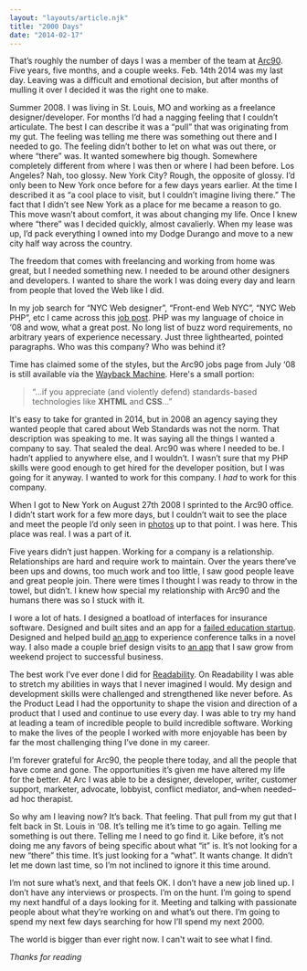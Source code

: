 ```yaml
---
layout: "layouts/article.njk"
title: "2000 Days"
date: "2014-02-17"
---
```


<p class="entry-intro">
    That’s roughly the number of days I was a member of the team at
    <a href="http://arc90.com">Arc90</a>. Five years, five months, and a couple
    weeks. Feb. 14th 2014 was my last day. Leaving was a difficult and
    emotional decision, but after months of mulling it over I decided it
    was the right one to make.
</p>

Summer 2008. I was living in St. Louis, MO and working as a freelance
designer/developer. For months I’d had a nagging feeling that I couldn’t
articulate. The best I can describe it was a “pull” that was
originating from my gut. The feeling was telling me there was
something out there and I needed to go. The feeling didn’t bother to
let on what was out there, or where “there” was. It wanted somewhere
big though. Somewhere completely different from where I was then or
where I had been before. Los Angeles? Nah, too glossy. New York City?
Rough, the opposite of glossy. I’d only been to New York once before
for a few days years earlier. At the time I described it as “a cool
place to visit, but I couldn’t imagine living there.” The fact that
I didn’t see New York as a place for me became a reason to go. This
move wasn’t about comfort, it was about changing my life. Once I
knew where “there” was I decided quickly, almost cavalierly. When my
lease was up, I’d pack everything I owned into my Dodge Durango and
move to a new city half way across the country.

The freedom that comes with freelancing and working from home was
great, but I needed something new. I needed to be around other
designers and developers. I wanted to share the work I was doing
every day and learn from people that loved the Web like I did.

In my job search for “NYC Web designer”, “Front-end Web NYC”,
“NYC Web PHP”, etc I came across this
[job post](http://blog.arc90.com/2008/07/18/were-looking-for-the-lone-wolf-mcquade-of-php-development/).
PHP was my language of choice in ‘08 and wow, what a great post. No
long list of buzz word requirements, no arbitrary years of experience
necessary. Just three lighthearted, pointed paragraphs. Who was this company?
Who was behind it?

Time has claimed some of the styles, but the Arc90 jobs page from
July ‘08 is still available via the
[Wayback Machine](https://web.archive.org/web/20080715112955/http://arc90.com/jobs.php).
Here's a small portion:

<blockquote>
    <p>
        “...if you appreciate (and violently defend) standards-based
        technologies like <strong>XHTML</strong> and <strong>CSS</strong>...”
    </p>
</blockquote>

It's easy to take for granted in 2014, but in 2008 an agency
saying they wanted people that cared about Web Standards was
not the norm. That description was speaking to me.
It was saying all the things I wanted
a company to say. That sealed the deal. Arc90 was where I needed to be. I
hadn’t applied to anywhere else, and I wouldn’t. I wasn’t sure
that my PHP skills were good enough to get hired for the developer
position, but I was going for it anyway. I wanted to work for this company.
I <em>had</em> to work for this company.

When I got to New York on August 27th 2008 I sprinted to the Arc90
office. I didn’t start work for a few more days, but I couldn’t wait
to see the place and meet the people I’d only seen in
<a href="http://www.flickr.com/search/?q=arc90">photos</a> up to
that point. I was here. This place was real. I was a part of it.

Five years didn’t just happen. Working for a company is a
relationship. Relationships are hard and require work to maintain.
Over the years there’ve been ups and downs, too much work and too
little, I saw good people leave and great people join. There were
times I thought I was ready to throw in the towel, but didn’t. I
knew how special my relationship with Arc90 and the humans there was
so I stuck with it.

I wore a lot of hats. I designed a boatload of interfaces for
insurance software. Designed and built sites and an app for a
<a href="http://en.wikipedia.org/wiki/GradeGuru">failed education startup</a>.
Designed and helped build <a href="http://donahueapp.com">an app</a>
to experience conference talks in a novel way. I also made a couple
brief design visits to <a href="http://www.kindlingapp.com">an app</a>
that I saw grow from weekend project to successful business.

The best work I’ve ever done I did for
<a href="http://readability.com">Readability</a>. On Readability I
was able to stretch my abilities in ways that I never imagined I
would. My design and development skills were challenged and
strengthened like never before. As the Product Lead I had the
opportunity to shape the vision and direction of a product that I
used and continue to use every day. I was able to try my hand at
leading a team of incredible people to build incredible software.
Working to make the lives of the people I worked with more enjoyable
has been by far the most challenging thing I’ve done in my career.

I’m forever grateful for Arc90, the people there today, and all the
people that have come and gone. The opportunities it’s given me have altered
my life for the better. At Arc I was able to be a designer, developer,
writer, customer support, marketer, advocate, lobbyist, conflict
mediator, and–when needed–ad hoc therapist.

So why am I leaving now? It’s back. That feeling. That pull from my
gut that I felt back in St. Louis in ‘08. It’s telling me it’s time
to go again. Telling me something is out there. Telling me I need to
go find it. Like before, it’s not doing me any favors of being
specific about what “it” is. It’s not looking for a new “there” this
time. It’s just looking for a “what”. It wants change. It didn’t
let me down last time, so I’m not inclined to ignore it this time around.

I’m not sure what’s next, and that feels OK. I don’t have a new job
lined up. I don’t have any interviews or prospects. I’m on the hunt.
I’m going to spend my next handful of a days looking for it.
Meeting and talking with passionate people about what they’re working
on and what’s out there. I’m going to spend my next few days searching
for how I’ll spend my next 2000.

The world is bigger than ever right now. I can't wait to see what I find.

<i>Thanks for reading</i>
